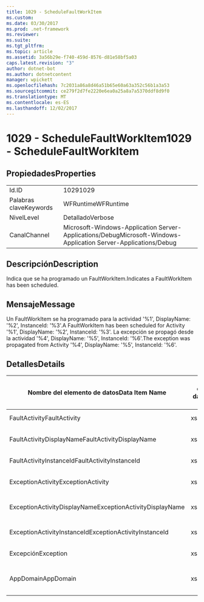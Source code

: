```yaml
---
title: 1029 - ScheduleFaultWorkItem
ms.custom: 
ms.date: 03/30/2017
ms.prod: .net-framework
ms.reviewer: 
ms.suite: 
ms.tgt_pltfrm: 
ms.topic: article
ms.assetid: 3a56b29e-f740-459d-8576-d81e58bf5a03
caps.latest.revision: "3"
author: dotnet-bot
ms.author: dotnetcontent
manager: wpickett
ms.openlocfilehash: 7c2031a86a8d46a51b65e60a63a352c56b1a3a53
ms.sourcegitcommit: ce279f2d7fe2220e6ea0a25a8a7a5370ddf8d9f0
ms.translationtype: MT
ms.contentlocale: es-ES
ms.lasthandoff: 12/02/2017
---
```

# <a name="1029---schedulefaultworkitem"></a><span data-ttu-id="0562f-102">1029 - ScheduleFaultWorkItem</span><span class="sxs-lookup"><span data-stu-id="0562f-102">1029 - ScheduleFaultWorkItem</span></span>
## <a name="properties"></a><span data-ttu-id="0562f-103">Propiedades</span><span class="sxs-lookup"><span data-stu-id="0562f-103">Properties</span></span>  
  
|||  
|-|-|  
|<span data-ttu-id="0562f-104">Id.</span><span class="sxs-lookup"><span data-stu-id="0562f-104">ID</span></span>|<span data-ttu-id="0562f-105">1029</span><span class="sxs-lookup"><span data-stu-id="0562f-105">1029</span></span>|  
|<span data-ttu-id="0562f-106">Palabras clave</span><span class="sxs-lookup"><span data-stu-id="0562f-106">Keywords</span></span>|<span data-ttu-id="0562f-107">WFRuntime</span><span class="sxs-lookup"><span data-stu-id="0562f-107">WFRuntime</span></span>|  
|<span data-ttu-id="0562f-108">Nivel</span><span class="sxs-lookup"><span data-stu-id="0562f-108">Level</span></span>|<span data-ttu-id="0562f-109">Detallado</span><span class="sxs-lookup"><span data-stu-id="0562f-109">Verbose</span></span>|  
|<span data-ttu-id="0562f-110">Canal</span><span class="sxs-lookup"><span data-stu-id="0562f-110">Channel</span></span>|<span data-ttu-id="0562f-111">Microsoft-Windows-Application Server-Applications/Debug</span><span class="sxs-lookup"><span data-stu-id="0562f-111">Microsoft-Windows-Application Server-Applications/Debug</span></span>|  
  
## <a name="description"></a><span data-ttu-id="0562f-112">Descripción</span><span class="sxs-lookup"><span data-stu-id="0562f-112">Description</span></span>  
 <span data-ttu-id="0562f-113">Indica que se ha programado un FaultWorkItem.</span><span class="sxs-lookup"><span data-stu-id="0562f-113">Indicates a FaultWorkItem has been scheduled.</span></span>  
  
## <a name="message"></a><span data-ttu-id="0562f-114">Mensaje</span><span class="sxs-lookup"><span data-stu-id="0562f-114">Message</span></span>  
 <span data-ttu-id="0562f-115">Un FaultWorkItem se ha programado para la actividad '%1', DisplayName: '%2', InstanceId: '%3'.</span><span class="sxs-lookup"><span data-stu-id="0562f-115">A FaultWorkItem has been scheduled for Activity '%1', DisplayName: '%2', InstanceId: '%3'.</span></span>  <span data-ttu-id="0562f-116">La excepción se propagó desde la actividad '%4', DisplayName: '%5', InstanceId: '%6'.</span><span class="sxs-lookup"><span data-stu-id="0562f-116">The exception was propagated from Activity '%4', DisplayName: '%5', InstanceId: '%6'.</span></span>  
  
## <a name="details"></a><span data-ttu-id="0562f-117">Detalles</span><span class="sxs-lookup"><span data-stu-id="0562f-117">Details</span></span>  
  
|<span data-ttu-id="0562f-118">Nombre del elemento de datos</span><span class="sxs-lookup"><span data-stu-id="0562f-118">Data Item Name</span></span>|<span data-ttu-id="0562f-119">Tipo del elemento de datos</span><span class="sxs-lookup"><span data-stu-id="0562f-119">Data Item Type</span></span>|<span data-ttu-id="0562f-120">Descripción</span><span class="sxs-lookup"><span data-stu-id="0562f-120">Description</span></span>|  
|--------------------|--------------------|-----------------|  
|<span data-ttu-id="0562f-121">FaultActivity</span><span class="sxs-lookup"><span data-stu-id="0562f-121">FaultActivity</span></span>|<span data-ttu-id="0562f-122">xs:string</span><span class="sxs-lookup"><span data-stu-id="0562f-122">xs:string</span></span>|<span data-ttu-id="0562f-123">Nombre de tipo de la actividad que generó el error.</span><span class="sxs-lookup"><span data-stu-id="0562f-123">The type name of the fault activity.</span></span>|  
|<span data-ttu-id="0562f-124">FaultActivityDisplayName</span><span class="sxs-lookup"><span data-stu-id="0562f-124">FaultActivityDisplayName</span></span>|<span data-ttu-id="0562f-125">xs:string</span><span class="sxs-lookup"><span data-stu-id="0562f-125">xs:string</span></span>|<span data-ttu-id="0562f-126">Nombre para mostrar de la actividad que generó el error.</span><span class="sxs-lookup"><span data-stu-id="0562f-126">The display name of the fault activity.</span></span>|  
|<span data-ttu-id="0562f-127">FaultActivityInstanceId</span><span class="sxs-lookup"><span data-stu-id="0562f-127">FaultActivityInstanceId</span></span>|<span data-ttu-id="0562f-128">xs:string</span><span class="sxs-lookup"><span data-stu-id="0562f-128">xs:string</span></span>|<span data-ttu-id="0562f-129">Identificador de la actividad que generó el error.</span><span class="sxs-lookup"><span data-stu-id="0562f-129">The instance id of the fault activity.</span></span>|  
|<span data-ttu-id="0562f-130">ExceptionActivity</span><span class="sxs-lookup"><span data-stu-id="0562f-130">ExceptionActivity</span></span>|<span data-ttu-id="0562f-131">xs:string</span><span class="sxs-lookup"><span data-stu-id="0562f-131">xs:string</span></span>|<span data-ttu-id="0562f-132">El nombre de tipo para mostrar de la actividad que produjo la excepción.</span><span class="sxs-lookup"><span data-stu-id="0562f-132">The type name of the activity that threw the exception.</span></span>|  
|<span data-ttu-id="0562f-133">ExceptionActivityDisplayName</span><span class="sxs-lookup"><span data-stu-id="0562f-133">ExceptionActivityDisplayName</span></span>|<span data-ttu-id="0562f-134">xs:string</span><span class="sxs-lookup"><span data-stu-id="0562f-134">xs:string</span></span>|<span data-ttu-id="0562f-135">El nombre para mostrar de la actividad que produjo la excepción.</span><span class="sxs-lookup"><span data-stu-id="0562f-135">The display name of the activity that threw the exception.</span></span>|  
|<span data-ttu-id="0562f-136">ExceptionActivityInstanceId</span><span class="sxs-lookup"><span data-stu-id="0562f-136">ExceptionActivityInstanceId</span></span>|<span data-ttu-id="0562f-137">xs:string</span><span class="sxs-lookup"><span data-stu-id="0562f-137">xs:string</span></span>|<span data-ttu-id="0562f-138">Identificador de instancia de la actividad que generó la excepción.</span><span class="sxs-lookup"><span data-stu-id="0562f-138">The instance id of the activity that threw the exception.</span></span>|  
|<span data-ttu-id="0562f-139">Excepción</span><span class="sxs-lookup"><span data-stu-id="0562f-139">Exception</span></span>|<span data-ttu-id="0562f-140">xs:string</span><span class="sxs-lookup"><span data-stu-id="0562f-140">xs:string</span></span>|<span data-ttu-id="0562f-141">Detalles de la excepción para la excepción</span><span class="sxs-lookup"><span data-stu-id="0562f-141">The exception details for the exception</span></span>|  
|<span data-ttu-id="0562f-142">AppDomain</span><span class="sxs-lookup"><span data-stu-id="0562f-142">AppDomain</span></span>|<span data-ttu-id="0562f-143">xs:string</span><span class="sxs-lookup"><span data-stu-id="0562f-143">xs:string</span></span>|<span data-ttu-id="0562f-144">La cadena devuelta por AppDomain.CurrentDomain.FriendlyName.</span><span class="sxs-lookup"><span data-stu-id="0562f-144">The string returned by AppDomain.CurrentDomain.FriendlyName.</span></span>|
